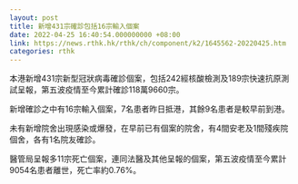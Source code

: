 ```yaml
---
layout: post
title: 新增431宗確診包括16宗輸入個案　
date: 2022-04-25 16:40:54.000000000 +08:00
link: https://news.rthk.hk/rthk/ch/component/k2/1645562-20220425.htm
categories: rthk
---
```


本港新增431宗新型冠狀病毒確診個案，包括242經核酸檢測及189宗快速抗原測試呈報，第五波疫情至今累計確診118萬9660宗。

新增確診之中有16宗輸入個案，7名患者昨日抵港，其餘9名患者是較早前到港。

未有新增院舍出現感染或爆發，在早前已有個案的院舍，有4間安老及1間殘疾院個舍，各有1名院友確診。

醫管局呈報多11宗死亡個案，連同法醫及其他呈報的個案，第五波疫情至今累計9054名患者離世，死亡率約0.76%。
